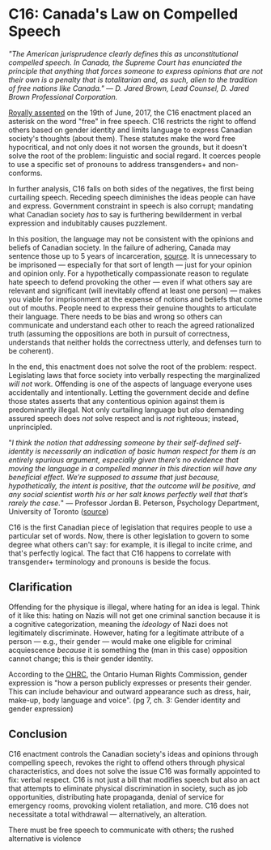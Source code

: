 # C16: Canada's Law on Compelled Speech


*"The American jurisprudence clearly defines this as unconstitutional compelled speech. In Canada, the Supreme Court has enunciated the principle that anything that forces someone to express opinions that are not their own is a penalty that is totalitarian and, as such, alien to the tradition of free nations like Canada."
— D. Jared Brown, Lead Counsel, D. Jared Brown Professional Corporation.*

[Royally assented](https://sencanada.ca/en/about/procedural-references/notes/n6) on the 19th of June, 2017, the C16 enactment placed an asterisk on the word &quot;free&quot; in free speech. C16 restricts the right to offend others based on gender identity and limits language to express Canadian society&#39;s thoughts (about them). These statutes make the word free hypocritical, and not only does it not worsen the grounds, but it doesn&#39;t solve the root of the problem: linguistic and social regard. It coerces people to use a specific set of pronouns to address transgenders+ and non-conforms.

In further analysis, C16 falls on both sides of the negatives, the first being curtailing speech. Receding speech diminishes the ideas people can have and express. Government constraint in speech is also corrupt; mandating what Canadian society _has_ to say is furthering bewilderment in verbal expression and indubitably causes puzzlement.

In this position, the language may not be consistent with the opinions and beliefs of Canadian society. In the failure of adhering, Canada may sentence those up to 5 years of incarceration, [source](https://laws-lois.justice.gc.ca/eng/acts/C-46/page-197.html#s-743:~:text=743%20Every%20one%20who%20is%20convicted,s.%20161995%2C%20c.%2022%2C%20s.%206). It is unnecessary to be imprisoned _—_ especially for that sort of length _—_ just for your opinion and opinion only. For a hypothetically compassionate reason to regulate hate speech to defend provoking the other _—_ even if what others say are relevant and significant (will inevitably offend at least one person) _—_ makes you viable for imprisonment at the expense of notions and beliefs that come out of mouths. People need to express their genuine thoughts to articulate their language. There needs to be bias and wrong so others can communicate and understand each other to reach the agreed rationalized truth (assuming the oppositions are both in pursuit of correctness, understands that neither holds the correctness utterly, and defenses turn to be coherent).

In the end, this enactment does not solve the root of the problem: respect. Legislating laws that force society into verbally respecting the marginalized _will not_ work. Offending is one of the aspects of language everyone uses accidentally and intentionally. Letting the government decide and define those states asserts that any contentious opinion against them is predominantly illegal. Not only curtailing language but _also_ demanding assured speech does _not_ solve respect and is _not_ righteous; instead, unprincipled.

"_I think the notion that addressing someone by their self-defined self-identity is necessarily an indication of basic human respect for them is an entirely spurious argument, especially given there’s no evidence that moving the language in a compelled manner in this direction will have any beneficial effect. We’re supposed to assume that just because, hypothetically, the intent is positive, that the outcome will be positive, and any social scientist worth his or her salt knows perfectly well that that’s rarely the case._"  — Professor Jordan B. Peterson, Psychology Department, University of Toronto ([source](https://sencanada.ca/en/Content/SEN/Committee/421/lcjc/53339-e#content-viewer-document:~:text=Senator%20Plett%3A%20Thank%20you%2C%20gentlemen%2C%20both,well%20that%20that%E2%80%99s%20rarely%20the%20case.))

C16 is the first Canadian piece of legislation that requires people to use a particular set of words. Now, there is other legislation to govern to some degree what others can&#39;t say: for example, it is illegal to incite crime, and that&#39;s perfectly logical. The fact that C16 happens to correlate with transgender+ terminology and pronouns is beside the focus.

## Clarification

Offending for the physique is illegal, where hating for an idea is legal. Think of it like this: hating on Nazis will not get one criminal sanction because it is a cognitive categorization, meaning the _ideology_ of Nazi does not legitimately discriminate. However, hating for a legitimate attribute of a person _—_ e.g., their gender _—_ would make one eligible for criminal acquiescence _because_ it is something the (man in this case) opposition cannot change; this is their gender identity.

According to the [OHRC](http://www.ohrc.on.ca/sites/default/files/Policy%20on%20preventing%20discrimination%20because%20of%20gender%20identity%20and%20gender%20expression.pdf), the Ontario Human Rights Commission, gender expression is &quot;how a person publicly expresses or presents their gender. This can include behaviour and outward appearance such as dress, hair, make-up, body language and voice&quot;. (pg 7, ch. 3: Gender identity and gender expression)

## Conclusion

C16 enactment controls the Canadian society's ideas and opinions through compelling speech, revokes the right to offend others through physical characteristics, and does not solve the issue C16 was formally appointed to fix: verbal respect. C16 is not just a bill that modifies speech but also an act that attempts to eliminate physical discrimination in society, such as job opportunities, distributing hate propaganda, denial of service for emergency rooms, provoking violent retaliation, and more. C16 does not necessitate a total withdrawal — alternatively, an alteration.

There must be free speech to communicate with others; the rushed alternative is violence
